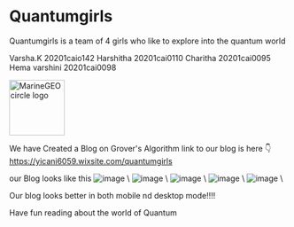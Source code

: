 # Quantumgirls
Quantumgirls is a team of 4 girls who like to explore into the quantum world

Varsha.K 20201caio142
Harshitha 20201cai0110
Charitha 20201cai0095
Hema varshini 20201cai0098

<img src="https://yt3.googleusercontent.com/ytc/AGIKgqMZRi5PpXP8PIa1hh3bo7B5-DNFuij7NY7p5tcTpg=s900-c-k-c0x00ffffff-no-rj" alt="MarineGEO circle logo" style="height: 100px; width:100px;"/>
<!-- ![image](https://yt3.googleusercontent.com/ytc/AGIKgqMZRi5PpXP8PIa1hh3bo7B5-DNFuij7NY7p5tcTpg=s900-c-k-c0x00ffffff-no-rj) -->

We have Created a Blog on Grover's Algorithm 
link to our blog is here 👇
https://yicani6059.wixsite.com/quantumgirls

our Blog looks like this
![image](https://github.com/Lonelypheonix/quantumgirls/assets/55979659/21453fd7-0669-4d89-9cbf-6ae8082028ea)
\\
![image](https://github.com/Lonelypheonix/quantumgirls/assets/55979659/9b0ea244-0ad6-4bd9-9962-7701f8b8ca54)
\\
![image](https://github.com/Lonelypheonix/quantumgirls/assets/55979659/68e83b07-f9a3-47af-987d-61eb46c23de5)
\\
![image](https://github.com/Lonelypheonix/quantumgirls/assets/55979659/214dc7bf-7219-46ee-87ae-1c61158fcc98)
\\
![image](https://github.com/Lonelypheonix/quantumgirls/assets/55979659/d5c1208b-518f-4b0d-8f0f-6a118b1f18b6)
\\

Our blog looks better in both mobile nd desktop mode!!!!

Have fun reading about the world of Quantum

